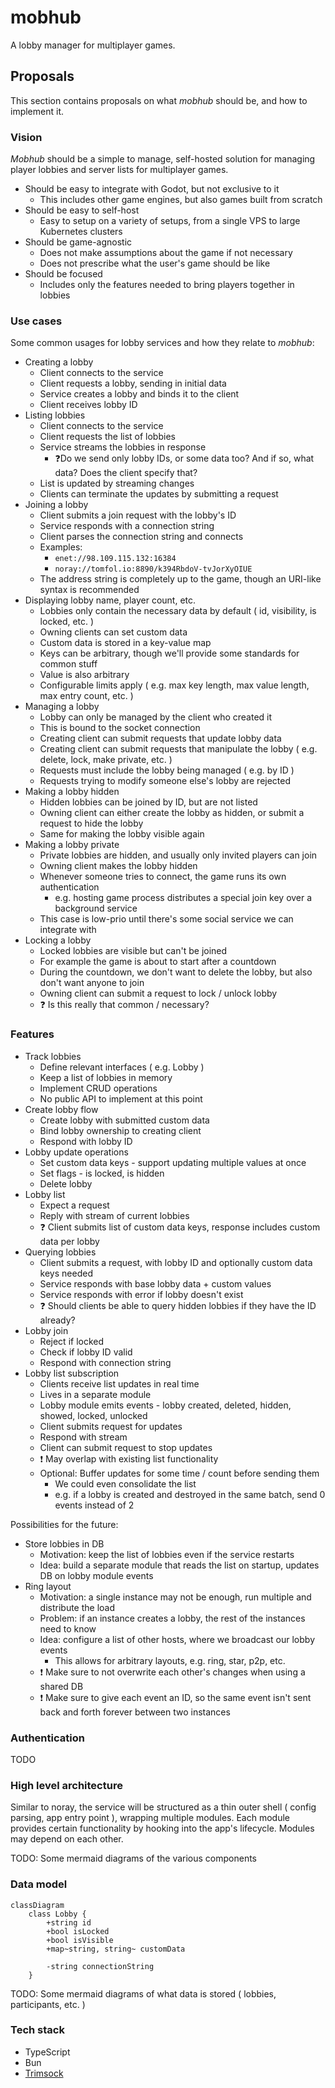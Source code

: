 # mobhub

A lobby manager for multiplayer games.

## Proposals

This section contains proposals on what *mobhub* should be, and how to
implement it.

### Vision

*Mobhub* should be a simple to manage, self-hosted solution for managing player
lobbies and server lists for multiplayer games.

* Should be easy to integrate with Godot, but not exclusive to it
  * This includes other game engines, but also games built from scratch
* Should be easy to self-host
  * Easy to setup on a variety of setups, from a single VPS to large Kubernetes
    clusters
* Should be game-agnostic
  * Does not make assumptions about the game if not necessary
  * Does not prescribe what the user's game should be like
* Should be focused
  * Includes only the features needed to bring players together in lobbies

### Use cases

Some common usages for lobby services and how they relate to *mobhub*:

- Creating a lobby
  - Client connects to the service
  - Client requests a lobby, sending in initial data
  - Service creates a lobby and binds it to the client
  - Client receives lobby ID
- Listing lobbies
  - Client connects to the service
  - Client requests the list of lobbies
  - Service streams the lobbies in response
    - ❓Do we send only lobby IDs, or some data too? And if so, what data? Does
      the client specify that?
  - List is updated by streaming changes
  - Clients can terminate the updates by submitting a request
- Joining a lobby
  - Client submits a join request with the lobby's ID
  - Service responds with a connection string
  - Client parses the connection string and connects
  - Examples:
    - `enet://98.109.115.132:16384`
    - `noray://tomfol.io:8890/k394RbdoV-tvJorXyOIUE`
  - The address string is completely up to the game, though an URI-like syntax
    is recommended
- Displaying lobby name, player count, etc.
  - Lobbies only contain the necessary data by default ( id, visibility, is
    locked, etc. )
  - Owning clients can set custom data
  - Custom data is stored in a key-value map
  - Keys can be arbitrary, though we'll provide some standards for common stuff
  - Value is also arbitrary
  - Configurable limits apply ( e.g. max key length, max value length, max
    entry count, etc. )
- Managing a lobby
  - Lobby can only be managed by the client who created it
  - This is bound to the socket connection
  - Creating client can submit requests that update lobby data
  - Creating client can submit requests that manipulate the lobby ( e.g.
    delete, lock, make private, etc. )
  - Requests must include the lobby being managed ( e.g. by ID )
  - Requests trying to modify someone else's lobby are rejected
- Making a lobby hidden
  - Hidden lobbies can be joined by ID, but are not listed
  - Owning client can either create the lobby as hidden, or submit a request to
    hide the lobby
  - Same for making the lobby visible again
- Making a lobby private
  - Private lobbies are hidden, and usually only invited players can join
  - Owning client makes the lobby hidden
  - Whenever someone tries to connect, the game runs its own authentication
    - e.g. hosting game process distributes a special join key over a
      background service
  - This case is low-prio until there's some social service we can integrate
    with
- Locking a lobby
  - Locked lobbies are visible but can't be joined
  - For example the game is about to start after a countdown
  - During the countdown, we don't want to delete the lobby, but also don't
    want anyone to join
  - Owning client can submit a request to lock / unlock lobby
  - ❓ Is this really that common / necessary?

### Features

- Track lobbies
  - Define relevant interfaces ( e.g. Lobby )
  - Keep a list of lobbies in memory
  - Implement CRUD operations
  - No public API to implement at this point
- Create lobby flow
  - Create lobby with submitted custom data
  - Bind lobby ownership to creating client
  - Respond with lobby ID
- Lobby update operations
  - Set custom data keys - support updating multiple values at once
  - Set flags - is locked, is hidden
  - Delete lobby
- Lobby list
  - Expect a request
  - Reply with stream of current lobbies
  - ❓ Client submits list of custom data keys, response includes custom data
    per lobby
- Querying lobbies
  - Client submits a request, with lobby ID and optionally custom data keys
    needed
  - Service responds with base lobby data + custom values
  - Service responds with error if lobby doesn't exist
  - ❓ Should clients be able to query hidden lobbies if they have the ID
    already? 
- Lobby join
  - Reject if locked
  - Check if lobby ID valid
  - Respond with connection string
- Lobby list subscription
  - Clients receive list updates in real time
  - Lives in a separate module
  - Lobby module emits events - lobby created, deleted, hidden, showed, locked,
    unlocked
  - Client submits request for updates
  - Respond with stream
  - Client can submit request to stop updates
  - ❗ May overlap with existing list functionality
  - Optional: Buffer updates for some time / count before sending them
    - We could even consolidate the list
    - e.g. if a lobby is created and destroyed in the same batch, send 0 events
      instead of 2

Possibilities for the future:

- Store lobbies in DB
  - Motivation: keep the list of lobbies even if the service restarts
  - Idea: build a separate module that reads the list on startup, updates DB on
    lobby module events
- Ring layout
  - Motivation: a single instance may not be enough, run multiple and
    distribute the load
  - Problem: if an instance creates a lobby, the rest of the instances need to
    know
  - Idea: configure a list of other hosts, where we broadcast our lobby events
    - This allows for arbitrary layouts, e.g. ring, star, p2p, etc.
  - ❗ Make sure to not overwrite each other's changes when using a shared DB
  - ❗ Make sure to give each event an ID, so the same event isn't sent back
    and forth forever between two instances

### Authentication

TODO

### High level architecture

Similar to noray, the service will be structured as a thin outer shell ( config
parsing, app entry point ), wrapping multiple modules. Each module provides
certain functionality by hooking into the app's lifecycle. Modules may depend
on each other.

TODO: Some mermaid diagrams of the various components

### Data model

```mermaid
classDiagram
    class Lobby {
        +string id
        +bool isLocked
        +bool isVisible
        +map~string, string~ customData

        -string connectionString
    }
```

TODO: Some mermaid diagrams of what data is stored ( lobbies, participants, etc. )

### Tech stack

- TypeScript
- Bun
- [Trimsock]


[Trimsock]: https://github.com/foxssake/trimsock
